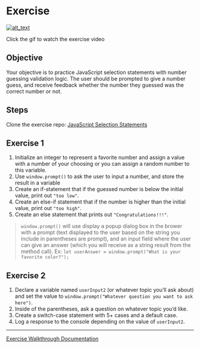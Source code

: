 # Exercise

[![alt_text](/assets/images/lectures/javascript/023%20-%20JS%20Selection%20Exercise-high.gif)](https://vimeo.com/5131156915)

Click the gif to watch the exercise video

## Objective

Your objective is to practice JavaScript selection statements with number guessing validation logic. The user should be prompted to give a number guess, and receive feedback whether the number they guessed was the correct number or not.

## Steps

Clone the exercise repo: [JavaScript Selection Statements](https://github.com/truecodersio/JavaScript_Selection_Statements)

## Exercise 1

1. Initialize an integer to represent a favorite number and assign a value with a number of your choosing or you can assign a random number to this variable.
2. Use `window.prompt()` to ask the user to input a number, and store the result in a variable
3. Create an if-statement that if the guessed number is below the initial value, print out `"too low"`.
4. Create an else-if statement that if the number is higher than the initial value, print out `"too high"`.
5. Create an else statement that prints out `"Congratulations!!!"`.

> `window.prompt()` will use display a popup dialog box in the brower with a prompt (text displayed to the user based on the string you include in parentheses are prompt), and an input field where the user can give an answer (which you will receive as a string result from the method call).
> Ex: `let userAnswer = window.prompt("What is your favorite color?");`

## Exercise 2

1. Declare a variable named `userInput2` (or whatever topic you’ll ask about) and set the value to `window.prompt("Whatever question you want to ask here")`.
2. Inside of the parentheses, ask a question on whatever topic you’d like.
3. Create a switch-case statement with 5+ cases and a default case.
4. Log a response to the console depending on the value of `userInput2`.

---

[Exercise Walkthrough Documentation](https://docs.google.com/document/u/1/d/1DUrGSTy8XDMChQLx-RCWr2AfAQm4iVkkhGt-673G1bU/edit)

<br>
